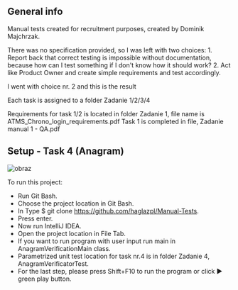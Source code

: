 ## General info
Manual tests created for recruitment purposes, created by Dominik Majchrzak.

There was no specification provided, so I was left with two choices:
    1. Report back that correct testing is impossible without documentation, because 
        how can I test something if I don't know how it should work?
    2. Act like Product Owner and create simple requirements and test accordingly.

I went with choice nr. 2 and this is the result

Each task is assigned to a folder Zadanie 1/2/3/4

Requirements for task 1/2 is located in folder Zadanie 1, file name is ATMS_Chrono_login_requirements.pdf
Task 1 is completed in file, Zadanie manual 1 - QA.pdf


## Setup - Task 4 (Anagram)
![obraz](https://github.com/haglazpl/Manual-Tests/assets/36937498/8d7663eb-36e1-46ff-a429-3cec80d8036e)


To run this project:

* Run Git Bash.
* Choose the project location in Git Bash.
* In Type $ git clone https://github.com/haglazpl/Manual-Tests.
* Press enter.
* Now run IntelliJ IDEA.
* Open the project location in File Tab.
* If you want to run program with user input run main in AnagramVerificationMain class.
* Parametrized unit test location for task nr.4 is in folder Zadanie 4, AnagramVerificatorTest.
* For the last step, please press Shift+F10 to run the program or click ▶ green play button.

